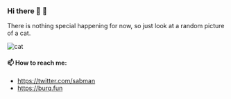 ### Hi there 👋 🧐

There is nothing special happening for now, so just look at a random picture of a cat.

![cat](http://cataas.com/cat/gif)

#### 📫 How to reach me: 
 - https://twitter.com/sabman 
 - https://burq.fun

<!--


#### 🔭 I’m currently
- CTO [@geografia-au](https://github.com/geografia-au)
- Co-Founder [@decision-labs](https://github.com/decision-labs)
- Serve on Risk Managment Committee of [Humanitarian OpenStreetMap Team](https://www.hotosm.org)

#### 🌱 I’m currently learning:
-  to manage tech teams better
-  to build end-to-end ML applications
-  to be brave in my thinking

#### 👯 I’m looking to collaborate on  
- Building a modern Open Source Geospatial Stack; check out the [manifesto](https://github.com/open-geodb/manifesto/blob/main/README.md)

#### 🤔 I’m looking for help with
-  Maintaining [Firebase Cloud Messeging](https://github.com/decision-labs/fcm/issues) Ruby Gem
-  Materialise the [modern Open Source Geospatial Stack](https://github.com/open-geodb/manifesto/blob/main/README.md)

#### 📫 How to reach me: 
 - https://twitter.com/sabman 
 - https://burq.fun

-->
